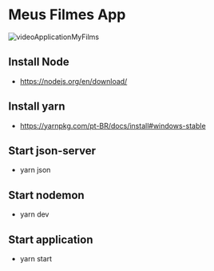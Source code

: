 # Meus Filmes App
![videoApplicationMyFilms](https://user-images.githubusercontent.com/30843151/82835107-73e82500-9e99-11ea-96b1-2e9de5896475.gif)


## Install Node
- https://nodejs.org/en/download/

## Install yarn
- https://yarnpkg.com/pt-BR/docs/install#windows-stable

## Start json-server
- yarn json

## Start nodemon
- yarn dev

## Start application
- yarn start
